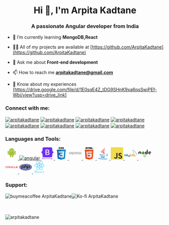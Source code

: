 <h1 align="center">Hi 👋, I'm Arpita Kadtane</h1>
<h3 align="center">A passionate Angular developer from India</h3>



- 🌱 I’m currently learning **MongoDB,React**

- 👨‍💻 All of my projects are available at [https://github.com/ArpitaKadtane](https://github.com/ArpitaKadtane)

- 💬 Ask me about **Front-end development**

- 📫 How to reach me **arpitakadtane@gmail.com**

- 📄 Know about my experiences [https://drive.google.com/file/d/1E0sqE4Z_tDG9SHnK9xa6psSwiPEf-Wbi/view?usp=drive_link]
<h3 align="left">Connect with me:</h3>
<p align="left">
<a href="https://twitter.com/arpitakadtane" target="blank"><img align="center" src="https://raw.githubusercontent.com/rahuldkjain/github-profile-readme-generator/master/src/images/icons/Social/twitter.svg" alt="arpitakadtane" height="30" width="40" /></a>
<a href="https://linkedin.com/in/arpitakadtane" target="blank"><img align="center" src="https://raw.githubusercontent.com/rahuldkjain/github-profile-readme-generator/master/src/images/icons/Social/linked-in-alt.svg" alt="arpitakadtane" height="30" width="40" /></a>
<a href="https://kaggle.com/arpitakadtane" target="blank"><img align="center" src="https://raw.githubusercontent.com/rahuldkjain/github-profile-readme-generator/master/src/images/icons/Social/kaggle.svg" alt="arpitakadtane" height="30" width="40" /></a>
<a href="https://www.hackerrank.com/arpitakadtane" target="blank"><img align="center" src="https://raw.githubusercontent.com/rahuldkjain/github-profile-readme-generator/master/src/images/icons/Social/hackerrank.svg" alt="arpitakadtane" height="30" width="40" /></a>
<a href="https://www.leetcode.com/arpitakadtane" target="blank"><img align="center" src="https://raw.githubusercontent.com/rahuldkjain/github-profile-readme-generator/master/src/images/icons/Social/leet-code.svg" alt="arpitakadtane" height="30" width="40" /></a>
<a href="https://www.hackerearth.com/arpitakadtane" target="blank"><img align="center" src="https://raw.githubusercontent.com/rahuldkjain/github-profile-readme-generator/master/src/images/icons/Social/hackerearth.svg" alt="arpitakadtane" height="30" width="40" /></a>
<a href="https://auth.geeksforgeeks.org/user/arpitakadtane" target="blank"><img align="center" src="https://raw.githubusercontent.com/rahuldkjain/github-profile-readme-generator/master/src/images/icons/Social/geeks-for-geeks.svg" alt="arpitakadtane" height="30" width="40" /></a>
<a href="https://discord.gg/arpitakadtane" target="blank"><img align="center" src="https://raw.githubusercontent.com/rahuldkjain/github-profile-readme-generator/master/src/images/icons/Social/discord.svg" alt="arpitakadtane" height="30" width="40" /></a>
</p>

<h3 align="left">Languages and Tools:</h3>
<p align="left"> <a href="https://developer.android.com" target="_blank" rel="noreferrer"> <img src="https://raw.githubusercontent.com/devicons/devicon/master/icons/android/android-original-wordmark.svg" alt="android" width="40" height="40"/> </a> <a href="https://angular.io" target="_blank" rel="noreferrer"> <img src="https://angular.io/assets/images/logos/angular/angular.svg" alt="angular" width="40" height="40"/> </a> <a href="https://getbootstrap.com" target="_blank" rel="noreferrer"> <img src="https://raw.githubusercontent.com/devicons/devicon/master/icons/bootstrap/bootstrap-plain-wordmark.svg" alt="bootstrap" width="40" height="40"/> </a> <a href="https://www.w3schools.com/css/" target="_blank" rel="noreferrer"> <img src="https://raw.githubusercontent.com/devicons/devicon/master/icons/css3/css3-original-wordmark.svg" alt="css3" width="40" height="40"/> </a> <a href="https://expressjs.com" target="_blank" rel="noreferrer"> <img src="https://raw.githubusercontent.com/devicons/devicon/master/icons/express/express-original-wordmark.svg" alt="express" width="40" height="40"/> </a> <a href="https://www.w3.org/html/" target="_blank" rel="noreferrer"> <img src="https://raw.githubusercontent.com/devicons/devicon/master/icons/html5/html5-original-wordmark.svg" alt="html5" width="40" height="40"/> </a> <a href="https://www.java.com" target="_blank" rel="noreferrer"> <img src="https://raw.githubusercontent.com/devicons/devicon/master/icons/java/java-original.svg" alt="java" width="40" height="40"/> </a> <a href="https://developer.mozilla.org/en-US/docs/Web/JavaScript" target="_blank" rel="noreferrer"> <img src="https://raw.githubusercontent.com/devicons/devicon/master/icons/javascript/javascript-original.svg" alt="javascript" width="40" height="40"/> </a> <a href="https://www.mysql.com/" target="_blank" rel="noreferrer"> <img src="https://raw.githubusercontent.com/devicons/devicon/master/icons/mysql/mysql-original-wordmark.svg" alt="mysql" width="40" height="40"/> </a> <a href="https://nodejs.org" target="_blank" rel="noreferrer"> <img src="https://raw.githubusercontent.com/devicons/devicon/master/icons/nodejs/nodejs-original-wordmark.svg" alt="nodejs" width="40" height="40"/> </a> <a href="https://www.oracle.com/" target="_blank" rel="noreferrer"> <img src="https://raw.githubusercontent.com/devicons/devicon/master/icons/oracle/oracle-original.svg" alt="oracle" width="40" height="40"/> </a> <a href="https://www.php.net" target="_blank" rel="noreferrer"> <img src="https://raw.githubusercontent.com/devicons/devicon/master/icons/php/php-original.svg" alt="php" width="40" height="40"/> </a> <a href="https://reactjs.org/" target="_blank" rel="noreferrer"> <img src="https://raw.githubusercontent.com/devicons/devicon/master/icons/react/react-original-wordmark.svg" alt="react" width="40" height="40"/> </a> </p>

<h3 align="left">Support:</h3>
<p><a href="https://www.buymeacoffee.com/buymeacoffee ArpitaKadtane"> <img align="left" src="https://cdn.buymeacoffee.com/buttons/v2/default-yellow.png" height="50" width="210" alt="buymeacoffee ArpitaKadtane" /></a><a href="https://ko-fi.com/Ko-fi ArpitaKadtane"> <img align="left" src="https://cdn.ko-fi.com/cdn/kofi3.png?v=3" height="50" width="210" alt="Ko-fi ArpitaKadtane" /></a></p><br><br>

<p>&nbsp;<img align="center" src="https://github-readme-stats.vercel.app/api?username=arpitakadtane&show_icons=true&locale=en" alt="arpitakadtane" /></p>
